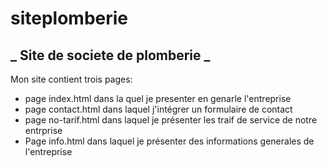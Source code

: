 # siteplomberie
_ Site de societe de plomberie _
--------------------------------------
Mon site contient trois pages:
+ page index.html dans la quel je presenter en genarle l'entreprise
+ page contact.html dans laquel j'intégrer un formulaire de contact
+ page no-tarif.html dans laquel je présenter les traif de service de notre entrprise
+ Page info.html dans laquel je présenter des informations generales  de l'entreprise
